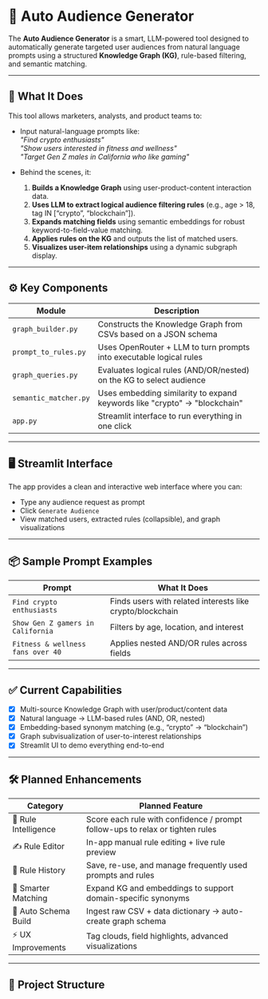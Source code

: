 # 🧠 Auto Audience Generator

The **Auto Audience Generator** is a smart, LLM-powered tool designed to automatically generate targeted user audiences from natural language prompts using a structured **Knowledge Graph (KG)**, rule-based filtering, and semantic matching.

---

## 🚀 What It Does

This tool allows marketers, analysts, and product teams to:

- Input natural-language prompts like:  
  _"Find crypto enthusiasts"_  
  _"Show users interested in fitness and wellness"_  
  _"Target Gen Z males in California who like gaming"_

- Behind the scenes, it:
  1. **Builds a Knowledge Graph** using user-product-content interaction data.
  2. **Uses LLM to extract logical audience filtering rules** (e.g., age > 18, tag IN [“crypto”, “blockchain”]).
  3. **Expands matching fields** using semantic embeddings for robust keyword-to-field-value matching.
  4. **Applies rules on the KG** and outputs the list of matched users.
  5. **Visualizes user-item relationships** using a dynamic subgraph display.

---

## ⚙️ Key Components

| Module               | Description                                                                 |
|----------------------|-----------------------------------------------------------------------------|
| `graph_builder.py`   | Constructs the Knowledge Graph from CSVs based on a JSON schema             |
| `prompt_to_rules.py` | Uses OpenRouter + LLM to turn prompts into executable logical rules         |
| `graph_queries.py`   | Evaluates logical rules (AND/OR/nested) on the KG to select audience        |
| `semantic_matcher.py`| Uses embedding similarity to expand keywords like "crypto" → "blockchain"   |
| `app.py`             | Streamlit interface to run everything in one click                          |

---

## 🖥️ Streamlit Interface

The app provides a clean and interactive web interface where you can:

- Type any audience request as prompt  
- Click `Generate Audience`  
- View matched users, extracted rules (collapsible), and graph visualizations  

---

## 📦 Sample Prompt Examples

| Prompt                                | What It Does                                                |
|---------------------------------------|-------------------------------------------------------------|
| `Find crypto enthusiasts`             | Finds users with related interests like crypto/blockchain   |
| `Show Gen Z gamers in California`     | Filters by age, location, and interest                      |
| `Fitness & wellness fans over 40`     | Applies nested AND/OR rules across fields                   |

---

## ✅ Current Capabilities

- [x] Multi-source Knowledge Graph with user/product/content data
- [x] Natural language → LLM-based rules (AND, OR, nested)
- [x] Embedding-based synonym matching (e.g., “crypto” → “blockchain”)
- [x] Graph subvisualization of user-to-interest relationships
- [x] Streamlit UI to demo everything end-to-end

---

## 🛠️ Planned Enhancements

| Category              | Planned Feature                                                                 |
|------------------------|----------------------------------------------------------------------------------|
| 🔄 Rule Intelligence   | Score each rule with confidence / prompt follow-ups to relax or tighten rules   |
| ✍️ Rule Editor         | In-app manual rule editing + live rule preview                                  |
| 💾 Rule History        | Save, re-use, and manage frequently used prompts and rules                      |
| 🧠 Smarter Matching     | Expand KG and embeddings to support domain-specific synonyms                    |
| 🧩 Auto Schema Build   | Ingest raw CSV + data dictionary → auto-create graph schema                     |
| ⚡ UX Improvements     | Tag clouds, field highlights, advanced visualizations                           |

---

## 📁 Project Structure

